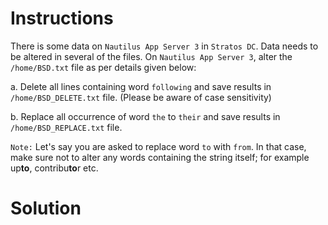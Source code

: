 # Instructions

There is some data on `Nautilus App Server 3` in `Stratos DC`. Data needs to be altered in several of the files. On `Nautilus App Server 3`, alter the `/home/BSD.txt` file as per details given below:

a.  Delete all lines containing word `following` and save results in `/home/BSD_DELETE.txt` file. (Please be aware of case sensitivity)

b.  Replace all occurrence of word  `the` to `their` and save results in `/home/BSD_REPLACE.txt` file.

`Note:`  Let's say you are asked to replace word `to` with `from`. In that case, make sure not to alter any words containing the string itself; for example up**to**, contribu**to**r etc.

# Solution
